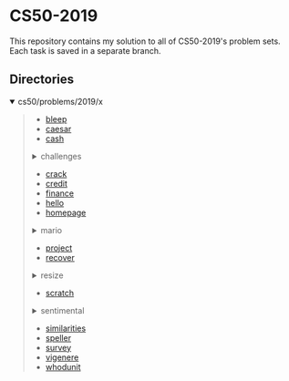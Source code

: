 # CS50-2019

This repository contains my solution to all of CS50-2019's problem sets. Each task is saved in a separate branch.

## Directories

<details open>
  <summary>cs50/problems/2019/x</summary>
  <blockquote>

  - [bleep](../../tree/cs50/problems/2019/x/bleep)
  - [caesar](../../tree/cs50/problems/2019/x/caesar)
  - [cash](../../tree/cs50/problems/2019/x/cash)

  <details>
    <summary>challenges</summary>
    <blockquote>

  - [speller](../../tree/cs50/problems/2019/x/challenges/speller)

    </blockquote>
  </details>

  - [crack](../../tree/cs50/problems/2019/x/crack)
  - [credit](../../tree/cs50/problems/2019/x/credit)
  - [finance](../../tree/cs50/problems/2019/x/finance)
  - [hello](../../tree/cs50/problems/2019/x/hello)
  - [homepage](../../tree/cs50/problems/2019/x/homepage)

  <details>
    <summary>mario</summary>
    <blockquote>

  - [less](../../tree/cs50/problems/2019/x/mario/less)
  - [more](../../tree/cs50/problems/2019/x/mario/more)

    </blockquote>
  </details>

  - [project](../../tree/cs50/problems/2019/x/project)
  - [recover](../../tree/cs50/problems/2019/x/recover)

  <details>
    <summary>resize</summary>
    <blockquote>

  - [less](../../tree/cs50/problems/2019/x/resize/less)
  - [more](../../tree/cs50/problems/2019/x/resize/more)

    </blockquote>
  </details>

  - [scratch](../../tree/cs50/problems/2019/x/scratch)

  <details>
    <summary>sentimental</summary>
    <blockquote>

  - [caesar](../../tree/cs50/problems/2019/x/sentimental/caesar)
  - [cash](../../tree/cs50/problems/2019/x/sentimental/cash)
  - [crack](../../tree/cs50/problems/2019/x/sentimental/crack)
  - [credit](../../tree/cs50/problems/2019/x/sentimental/credit)
  - [hello](../../tree/cs50/problems/2019/x/sentimental/hello)
  - [less](../../tree/cs50/problems/2019/x/sentimental/mario/less)
  - [more](../../tree/cs50/problems/2019/x/sentimental/mario/more)
  - [vigenere](../../tree/cs50/problems/2019/x/sentimental/vigenere)

    </blockquote>
  </details>

  - [similarities](../../tree/cs50/problems/2019/x/similarities)
  - [speller](../../tree/cs50/problems/2019/x/speller)
  - [survey](../../tree/cs50/problems/2019/x/survey)
  - [vigenere](../../tree/cs50/problems/2019/x/vigenere)
  - [whodunit](../../tree/cs50/problems/2019/x/whodunit)

  </blockquote>
</details>
